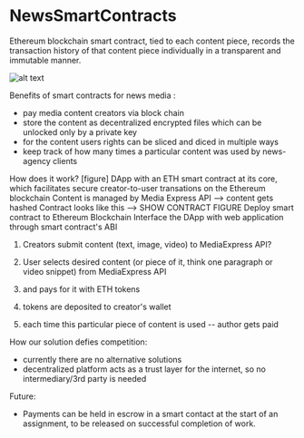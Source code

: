 # NewsSmartContracts
Ethereum blockchain smart contract, tied to each content piece, records the transaction history of that content piece individually in a transparent and immutable manner.

![alt text](https://github.com/mfilipav/NewsSmartContracts/tree/master/misc/img1.png)


Benefits of smart contracts for news media :
- pay media content creators via block chain
- store the content as decentralized encrypted files which can be unlocked only by a private key
- for the content users rights can be sliced and diced in multiple ways
- keep track of how many times a particular content was used by news-agency clients


How does it work? [figure]
DApp with an ETH smart contract at its core, which facilitates secure creator-to-user transations on the Ethereum blockchain
Content is managed by Media Express API --> content gets hashed 
Contract looks like this --> SHOW CONTRACT FIGURE
Deploy smart contract to Ethereum Blockchain
Interface the DApp with web application through smart contract's ABI

1. Creators submit content (text, image, video) to MediaExpress API?

2. User selects desired content (or piece of it, think one paragraph or video snippet) from MediaExpress API
3. and pays for it with ETH tokens
4. tokens are deposited to creator's wallet
5. each time this particular piece of content is used -- author gets paid


How our solution defies competition:
- currently there are no alternative solutions
- decentralized platform acts as a trust layer for the internet, so no intermediary/3rd party is needed

Future:
- Payments can be held in escrow in a smart contact at the start of an assignment, to be released on successful completion of work.

